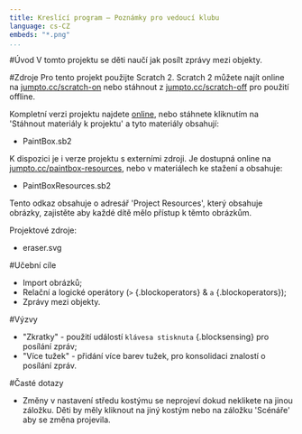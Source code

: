 ```yaml
---
title: Kreslící program — Poznámky pro vedoucí klubu
language: cs-CZ
embeds: "*.png"
...
```


#Úvod
V tomto projektu se děti naučí jak posílt zprávy mezi objekty.

#Zdroje
Pro tento projekt použijte Scratch 2. Scratch 2 můžete najít online na [jumpto.cc/scratch-on](http://jumpto.cc/scratch-on) nebo stáhnout z [jumpto.cc/scratch-off](http://jumpto.cc/scratch-off) pro použití offline.

Kompletní verzi projektu najdete <a href="http://scratch.mit.edu/projects/63473366/#editor">online</a>, nebo stáhnete kliknutím na 'Stáhnout materiály k projektu' a tyto materiály obsahují:

+ PaintBox.sb2

K dispozici je i verze projektu s externími zdroji. Je dostupná online na [jumpto.cc/paintbox-resources](http://jumpto.cc/paintbox-resources), nebo v materiálech ke stažení a obsahuje:

+ PaintBoxResources.sb2

Tento odkaz obsahuje o adresář 'Project Resources', který obsahuje obrázky, zajistěte aby každé dítě mělo přístup k těmto obrázkům.

Projektové zdroje:
+ eraser.svg

#Učební cíle
+ Import obrázků;
+ Relační a logické operátory (`>` {.blockoperators} & `a` {.blockoperators});
+ Zprávy mezi objekty.

#Výzvy
+ "Zkratky" - použití událostí `klávesa stisknuta` {.blocksensing} pro posílání zpráv;
+ "Více tužek" - přidání více barev tužek, pro konsolidaci znalostí o posílání zpráv.

#Časté dotazy
+ Změny v nastavení středu kostýmu se neprojeví dokud neklikete na jinou záložku. Děti by měly kliknout na jiný kostým nebo na záložku 'Scénáře' aby se změna projevila.